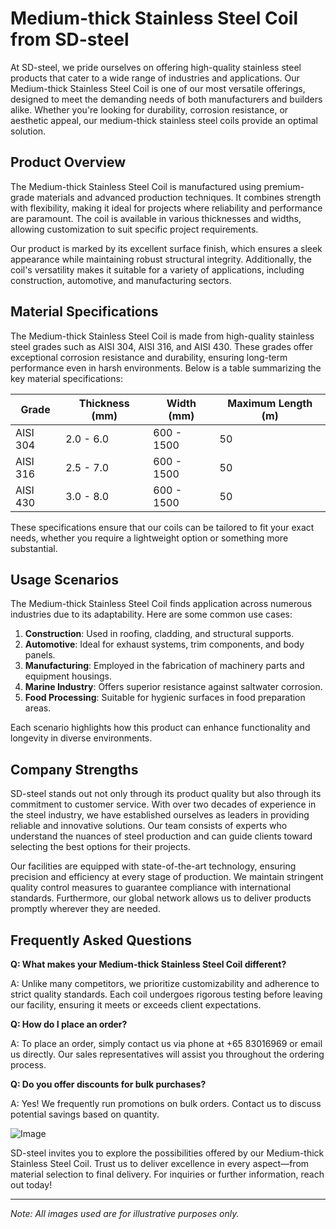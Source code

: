 # Medium-thick Stainless Steel Coil from SD-steel

At SD-steel, we pride ourselves on offering high-quality stainless steel products that cater to a wide range of industries and applications. Our Medium-thick Stainless Steel Coil is one of our most versatile offerings, designed to meet the demanding needs of both manufacturers and builders alike. Whether you're looking for durability, corrosion resistance, or aesthetic appeal, our medium-thick stainless steel coils provide an optimal solution.

## Product Overview

The Medium-thick Stainless Steel Coil is manufactured using premium-grade materials and advanced production techniques. It combines strength with flexibility, making it ideal for projects where reliability and performance are paramount. The coil is available in various thicknesses and widths, allowing customization to suit specific project requirements. 

Our product is marked by its excellent surface finish, which ensures a sleek appearance while maintaining robust structural integrity. Additionally, the coil's versatility makes it suitable for a variety of applications, including construction, automotive, and manufacturing sectors.

## Material Specifications

The Medium-thick Stainless Steel Coil is made from high-quality stainless steel grades such as AISI 304, AISI 316, and AISI 430. These grades offer exceptional corrosion resistance and durability, ensuring long-term performance even in harsh environments. Below is a table summarizing the key material specifications:

| Grade | Thickness (mm) | Width (mm) | Maximum Length (m) |
|-------|----------------|------------|--------------------|
| AISI 304 | 2.0 - 6.0     | 600 - 1500 | 50                 |
| AISI 316 | 2.5 - 7.0     | 600 - 1500 | 50                 |
| AISI 430 | 3.0 - 8.0     | 600 - 1500 | 50                 |

These specifications ensure that our coils can be tailored to fit your exact needs, whether you require a lightweight option or something more substantial.

## Usage Scenarios

The Medium-thick Stainless Steel Coil finds application across numerous industries due to its adaptability. Here are some common use cases:

1. **Construction**: Used in roofing, cladding, and structural supports.
2. **Automotive**: Ideal for exhaust systems, trim components, and body panels.
3. **Manufacturing**: Employed in the fabrication of machinery parts and equipment housings.
4. **Marine Industry**: Offers superior resistance against saltwater corrosion.
5. **Food Processing**: Suitable for hygienic surfaces in food preparation areas.

Each scenario highlights how this product can enhance functionality and longevity in diverse environments.

## Company Strengths

SD-steel stands out not only through its product quality but also through its commitment to customer service. With over two decades of experience in the steel industry, we have established ourselves as leaders in providing reliable and innovative solutions. Our team consists of experts who understand the nuances of steel production and can guide clients toward selecting the best options for their projects.

Our facilities are equipped with state-of-the-art technology, ensuring precision and efficiency at every stage of production. We maintain stringent quality control measures to guarantee compliance with international standards. Furthermore, our global network allows us to deliver products promptly wherever they are needed.

## Frequently Asked Questions

**Q: What makes your Medium-thick Stainless Steel Coil different?**

A: Unlike many competitors, we prioritize customizability and adherence to strict quality standards. Each coil undergoes rigorous testing before leaving our facility, ensuring it meets or exceeds client expectations.

**Q: How do I place an order?**

A: To place an order, simply contact us via phone at +65 83016969 or email us directly. Our sales representatives will assist you throughout the ordering process.

**Q: Do you offer discounts for bulk purchases?**

A: Yes! We frequently run promotions on bulk orders. Contact us to discuss potential savings based on quantity.

![Image](https://github.com/user-attachments/assets/2567258e-e124-4816-932d-1809bd27ef0b)

SD-steel invites you to explore the possibilities offered by our Medium-thick Stainless Steel Coil. Trust us to deliver excellence in every aspect—from material selection to final delivery. For inquiries or further information, reach out today!

---

*Note: All images used are for illustrative purposes only.*